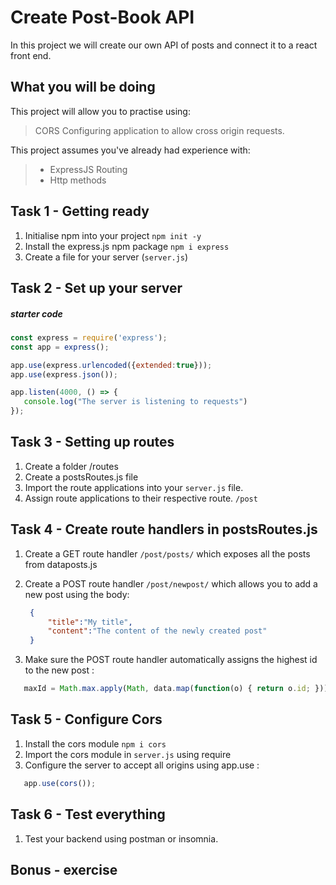 # Create Post-Book API 

In this project we will create our own API of posts and connect it to a react front end. 

## What you will be doing

This project will allow you to practise using:

> CORS 
> Configuring application to allow cross origin requests. 


This project assumes you've already had experience with:

> - ExpressJS Routing
> - Http methods


## Task 1 - Getting ready

1. Initialise npm into your project
   `npm init -y`
2. Install the express.js npm package
   `npm i express`
3. Create a file for your server (`server.js`)


## Task 2 - Set up your server

##### starter code
```javascript
const express = require('express');
const app = express();

app.use(express.urlencoded({extended:true}));
app.use(express.json());

app.listen(4000, () => {
   console.log("The server is listening to requests") 
});
```

## Task 3 - Setting up routes 

  1. Create a folder /routes 
  2. Create a postsRoutes.js file 
  3. Import the route applications into your `server.js` file.
  4. Assign route applications to their respective route. `/post`


## Task 4 - Create route handlers in postsRoutes.js
  1. Create a GET route handler `/post/posts/` which exposes all the posts from dataposts.js

  2. Create a POST route handler `/post/newpost/` which allows you to add a new post using the body: 
     ```json
      {
          "title":"My title",
          "content":"The content of the newly created post"
      }
     ```


  3. Make sure the POST route handler automatically assigns the highest id to the new post :
   ```javascript
      maxId = Math.max.apply(Math, data.map(function(o) { return o.id; }));
   ```
   

## Task 5 - Configure Cors
 1. Install the cors module
    `npm i cors`
 2. Import the cors module in `server.js` using require
 3. Configure the server to accept all origins using app.use : 
   ```javascript
      app.use(cors());
   ````


## Task 6 - Test everything
 1. Test your backend using postman or insomnia. 


## Bonus - exercise

 











